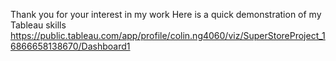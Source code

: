 Thank you for your interest in my work
Here is a quick demonstration of my Tableau skills
https://public.tableau.com/app/profile/colin.ng4060/viz/SuperStoreProject_16866658138670/Dashboard1
